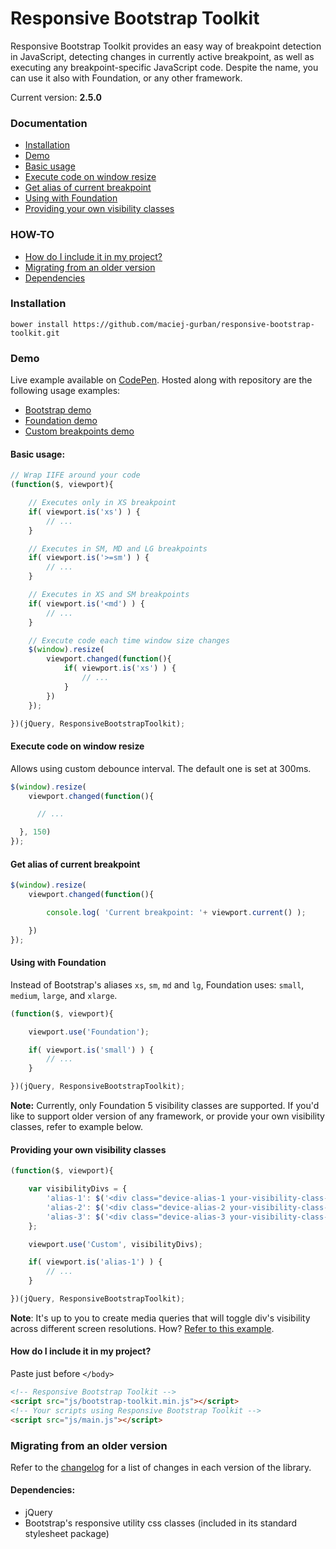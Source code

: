 # Responsive Bootstrap Toolkit

Responsive Bootstrap Toolkit provides an easy way of breakpoint detection in JavaScript, detecting changes in currently active breakpoint, as well as executing any breakpoint-specific JavaScript code. Despite the name, you can use it also with Foundation, or any other framework.

Current version: **2.5.0**

### Documentation
* [Installation](#installation)
* [Demo](#demo)
* [Basic usage](#basic-usage)
* [Execute code on window resize](#execute-code-on-window-resize)
* [Get alias of current breakpoint](#get-alias-of-current-breakpoint)
* [Using with Foundation](#using-with-foundation)
* [Providing your own visibility classes](#providing-your-own-visibility-classes)

### HOW-TO
* [How do I include it in my project?](#how-do-i-include-it-in-my-project)
* [Migrating from an older version](#migrating-from-an-older-version)
* [Dependencies](#dependencies)

### Installation
````
bower install https://github.com/maciej-gurban/responsive-bootstrap-toolkit.git
````

### Demo

Live example available on [CodePen](http://codepen.io/dih/full/ivECj). Hosted along with repository are the following usage examples:
* [Bootstrap demo](https://github.com/maciej-gurban/responsive-bootstrap-toolkit/tree/master/demos/bootstrap)
* [Foundation demo](https://github.com/maciej-gurban/responsive-bootstrap-toolkit/tree/master/demos/foundation)
* [Custom breakpoints demo](https://github.com/maciej-gurban/responsive-bootstrap-toolkit/tree/master/demos/custom)


#### Basic usage:

````javascript
// Wrap IIFE around your code
(function($, viewport){

    // Executes only in XS breakpoint
    if( viewport.is('xs') ) {
        // ...
    }

    // Executes in SM, MD and LG breakpoints
    if( viewport.is('>=sm') ) {
        // ...
    }

    // Executes in XS and SM breakpoints
    if( viewport.is('<md') ) {
        // ...
    }

    // Execute code each time window size changes
    $(window).resize(
        viewport.changed(function(){
            if( viewport.is('xs') ) {
                // ...
            }
        })
    });

})(jQuery, ResponsiveBootstrapToolkit);
````

#### Execute code on window resize
Allows using custom debounce interval. The default one is set at 300ms.

````javascript
$(window).resize(
    viewport.changed(function(){

      // ...

  }, 150)
});
````

#### Get alias of current breakpoint
````javascript
$(window).resize(
    viewport.changed(function(){

        console.log( 'Current breakpoint: '+ viewport.current() );

    })
});
````

#### Using with Foundation

Instead of Bootstrap's aliases `xs`, `sm`, `md` and `lg`, Foundation uses: `small`, `medium`, `large`, and `xlarge`.

````javascript
(function($, viewport){

    viewport.use('Foundation');

    if( viewport.is('small') ) {
        // ...
    }

})(jQuery, ResponsiveBootstrapToolkit);
````

**Note:**
Currently, only Foundation 5 visibility classes are supported. If you'd like to support older version of any framework, or provide your own visibility classes, refer to example below.

#### Providing your own visibility classes

````javascript
(function($, viewport){

    var visibilityDivs = {
        'alias-1': $('<div class="device-alias-1 your-visibility-class-1"></div>'),
        'alias-2': $('<div class="device-alias-2 your-visibility-class-2"></div>'),
        'alias-3': $('<div class="device-alias-3 your-visibility-class-3"></div>')
    };

    viewport.use('Custom', visibilityDivs);

    if( viewport.is('alias-1') ) {
        // ...
    }

})(jQuery, ResponsiveBootstrapToolkit);
````

**Note**:
It's up to you to create media queries that will toggle div's visibility across different screen resolutions. How? [Refer to this example](https://github.com/maciej-gurban/responsive-bootstrap-toolkit/blob/master/demos/custom/style.css).

#### How do I include it in my project?

Paste just before `</body>`

````html
<!-- Responsive Bootstrap Toolkit -->
<script src="js/bootstrap-toolkit.min.js"></script>
<!-- Your scripts using Responsive Bootstrap Toolkit -->
<script src="js/main.js"></script>
````

### Migrating from an older version

Refer to the [changelog](https://github.com/maciej-gurban/responsive-bootstrap-toolkit/blob/master/CHANGELOG.md) for a list of changes in each version of the library.

#### Dependencies:
* jQuery
* Bootstrap's responsive utility css classes (included in its standard stylesheet package)
